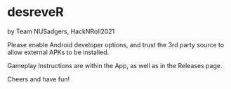 # desreveR
by Team NUSadgers, HackNRoll2021



Please enable Android developer options, and trust the 3rd party source to allow external APKs to be installed.

Gameplay Instructions are within the App, as well as in the Releases page.

Cheers and have fun!
